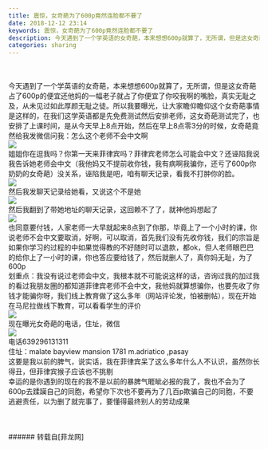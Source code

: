 ```yaml
---
title: 震惊，女奇葩为了600p竟然连脸都不要了
date: 2018-12-12 23:14
keywords: 震惊，女奇葩为了600p竟然连脸都不要了
description: 今天遇到了一个学英语的女奇葩，本来想想600p就算了，无所谓，但是这女奇葩占了600p的便宜还他妈的一幅老子就占了你便宜了你咬我啊的嘴脸，真实无耻之及，从未见过如此厚颜无耻之徒。所以我要曝光，让大家瞻仰瞻仰这个女奇葩事情是这样的，在我们这学英语都是先免费测试然后安排老师，这女奇葩测试完了，也安排了上课时间，是从今天早上8点开始，然后在早上8点零3分的时候，女奇葩竟然给我发微信问我：怎么这个老师不会中文啊姐姐你在逗我吗？你第一天来菲律宾吗？菲律宾老师怎么可能会中文？还诬陷我说我告诉她老师会中文（我他妈又不提前收你钱，我有病啊我骗你，还亏了600p你奶奶的女奇葩）没关系，诬陷我是吧，咱有聊天记录，看我不打肿你的脸。然后我发聊天记录给她看，又说这个不是她然后我翻到了带她地址的聊天记录，这回赖不了了，就神他妈想起了也同意要付钱，人家老师一大早就起来8点到了你那，毕竟上了一个小时的课，你说老师不会中文要取消，好啊，可以取消，首先我们没有先收你钱，我们的宗旨是如果你学习的过程的中如果觉得教的不好随时可以退款，都ok，但人老师眼巴巴的给你上了一小时的课，你也答应要给钱了，然后就删人了，真你妈无耻，为了600p划重点：我没有说过老师会中文，我根本就不可能说这样的话，咨询过我的加过我的看过我朋友圈的都知道菲律宾老师不会中文，我他妈就算想骗你，也要先收了你钱才能骗你呀，我们线上教育做了这么多年（网站评论发，怕被删帖），现在开始在马尼拉做线下教育，可以看看学生的评价现在曝光女奇葩的电话，住址，微信电话639296131311住址：malate bayview mansion 1781 m.adriatico ,pasay这要是我以前的脾气，说实话，我在菲律宾呆了这么多年什么人不认识，虽然你长得丑，但菲律宾猴子应该也不挑剔幸运的是你遇到的现在的我不是以前的暴脾气睚眦必报的我了，我也不会为了600p去蹂躏自己的同胞，希望你下次也不要再为了几百p欺骗自己的同胞，不要逃避责任，以为删了就完事了，要懂得最终别人的劳动成果
categories: sharing
---
```

<td class="t_f" id="postmessage_2459096">

<br/>
<br/>
今天遇到了一个学英语的女奇葩，本来想想600p就算了，无所谓，但是这女奇葩占了600p的便宜还他妈的一幅老子就占了你便宜了你咬我啊的嘴脸，真实无耻之及，从未见过如此厚颜无耻之徒。所以我要曝光，让大家瞻仰瞻仰这个女奇葩事情是这样的，在我们这学英语都是先免费测试然后安排老师，这女奇葩测试完了，也安排了上课时间，是从今天早上8点开始，然后在早上8点零3分的时候，女奇葩竟然给我发微信问我：怎么这个老师不会中文啊<br/>

<img aid="1022392" data-cf-modified-94ef00005233be5ddb95edc1-="" file="data/attachment/forum/201812/12/224245alpzspqk6b6ktsek.jpg.thumb.jpg" id="aimg_1022392" inpost="1" onclick="" onmouseover="" src="http://www.flw.ph/data/attachment/forum/201812/12/224245alpzspqk6b6ktsek.jpg" style="cursor:pointer" zoomfile="data/attachment/forum/201812/12/224245alpzspqk6b6ktsek.jpg"/>


<br/>
姐姐你在逗我吗？你第一天来菲律宾吗？菲律宾老师怎么可能会中文？还诬陷我说我告诉她老师会中文（我他妈又不提前收你钱，我有病啊我骗你，还亏了600p你奶奶的女奇葩）没关系，诬陷我是吧，咱有聊天记录，看我不打肿你的脸。<br/>

<img aid="1022394" data-cf-modified-94ef00005233be5ddb95edc1-="" file="data/attachment/forum/201812/12/224857qijrwpmpprkjkek8.jpg.thumb.jpg" id="aimg_1022394" inpost="1" onclick="" onmouseover="" src="http://www.flw.ph/data/attachment/forum/201812/12/224857qijrwpmpprkjkek8.jpg" style="cursor:pointer" zoomfile="data/attachment/forum/201812/12/224857qijrwpmpprkjkek8.jpg"/>


<br/>
然后我发聊天记录给她看，又说这个不是她<br/>

<img aid="1022395" data-cf-modified-94ef00005233be5ddb95edc1-="" file="data/attachment/forum/201812/12/225328kel0evuvbuy0veif.jpg.thumb.jpg" id="aimg_1022395" inpost="1" onclick="" onmouseover="" src="http://www.flw.ph/data/attachment/forum/201812/12/225328kel0evuvbuy0veif.jpg" style="cursor:pointer" zoomfile="data/attachment/forum/201812/12/225328kel0evuvbuy0veif.jpg"/>


<br/>
然后我翻到了带她地址的聊天记录，这回赖不了了，就神他妈想起了<br/>

<img aid="1022396" data-cf-modified-94ef00005233be5ddb95edc1-="" file="data/attachment/forum/201812/12/225542peu0iieoqdc5jg0u.jpg.thumb.jpg" id="aimg_1022396" inpost="1" onclick="" onmouseover="" src="http://www.flw.ph/data/attachment/forum/201812/12/225542peu0iieoqdc5jg0u.jpg" style="cursor:pointer" zoomfile="data/attachment/forum/201812/12/225542peu0iieoqdc5jg0u.jpg"/>


<br/>
也同意要付钱，人家老师一大早就起来8点到了你那，毕竟上了一个小时的课，你说老师不会中文要取消，好啊，可以取消，首先我们没有先收你钱，我们的宗旨是如果你学习的过程的中如果觉得教的不好随时可以退款，都ok，但人老师眼巴巴的给你上了一小时的课，你也答应要给钱了，然后就删人了，真你妈无耻，为了600p<br/>
划重点：我没有说过老师会中文，我根本就不可能说这样的话，咨询过我的加过我的看过我朋友圈的都知道菲律宾老师不会中文，我他妈就算想骗你，也要先收了你钱才能骗你呀，我们线上教育做了这么多年（网站评论发，怕被删帖），现在开始在马尼拉做线下教育，可以看看学生的评价<br/>

<img aid="1022397" data-cf-modified-94ef00005233be5ddb95edc1-="" file="data/attachment/forum/201812/12/230518jn5efnczephywzye.png.thumb.jpg" id="aimg_1022397" inpost="1" onclick="" onmouseover="" src="http://www.flw.ph/data/attachment/forum/201812/12/230518jn5efnczephywzye.png" style="cursor:pointer" zoomfile="data/attachment/forum/201812/12/230518jn5efnczephywzye.png"/>


<br/>
现在曝光女奇葩的电话，住址，微信<br/>

<img aid="1022399" data-cf-modified-94ef00005233be5ddb95edc1-="" file="data/attachment/forum/201812/12/230726cqf1m3ew5mlue31f.jpg.thumb.jpg" id="aimg_1022399" inpost="1" onclick="" onmouseover="" src="http://www.flw.ph/data/attachment/forum/201812/12/230726cqf1m3ew5mlue31f.jpg" style="cursor:pointer" zoomfile="data/attachment/forum/201812/12/230726cqf1m3ew5mlue31f.jpg"/>


<br/>
电话639296131311<br/>
住址：malate bayview mansion 1781 m.adriatico ,pasay<br/>
这要是我以前的脾气，说实话，我在菲律宾呆了这么多年什么人不认识，虽然你长得丑，但菲律宾猴子应该也不挑剔<br/>
幸运的是你遇到的现在的我不是以前的暴脾气睚眦必报的我了，我也不会为了600p去蹂躏自己的同胞，希望你下次也不要再为了几百p欺骗自己的同胞，不要逃避责任，以为删了就完事了，要懂得最终别人的劳动成果<br/>
<br/>
<br/>
<br/>
</td>
###### 转载自[菲龙网]